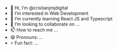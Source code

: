 - 👋 Hi, I’m @cristianjmjdigital
- 👀 I’m interested in Web Development
- 🌱 I’m currently learning React JS and Typescript
- 💞️ I’m looking to collaborate on ...
- 📫 How to reach me ...
- 😄 Pronouns: ...
- ⚡ Fun fact: ...

<!---
cristianjmjdigital/cristianjmjdigital is a ✨ special ✨ repository because its `README.md` (this file) appears on your GitHub profile.
You can click the Preview link to take a look at your changes.
--->
